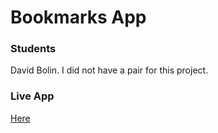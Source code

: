# Bookmarks App

### Students

David Bolin. I did not have a pair for this project.

### Live App

[Here]()


